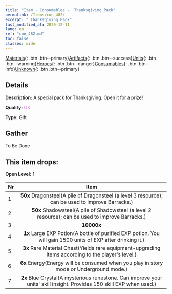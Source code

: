 ```yaml
---
title: "Item - Consumables -  Thanksgiving Pack"
permalink: /Items/con_482/
excerpt: " Thanksgiving Pack"
last_modified_at: 2020-12-11
lang: en
ref: "con_482.md"
toc: false
classes: wide
---
```

 [Materials](/Items/){: .btn .btn--primary}[Artifacts](/Items/Artifacts/){: .btn .btn--success}[Units](/Items/Units/){: .btn .btn--warning}[Heroes](/Items/Heroes/){: .btn .btn--danger}[Consumables](/Items/Consumables/){: .btn .btn--info}[Unknown](/Items/Unknown/){: .btn .btn--primary}

## Details
 **Description:** A special pack for Thanksgiving. Open it for a prize!

 **Quality:** <span style="color: #DA70D6">OK</span>

 **Type:** Gift

## Gather

  To Be Done

## This item drops:

 **Open Level:** 1

  | Nr |      Item    |
  |:---|:------------:|
  | 1 |  **50x** Dragonsteel(A pile of Dragonsteel (a level 3 resource); can be used to improve Barracks.) | 
  | 2 |  **50x** Shadowsteel(A pile of Shadowsteel (a level 2 resource); can be used to improve Barracks.) | 
  | 3 |  **10000x** <i class="fas fa-coins"/> | 
  | 4 |  **1x** Large EXP Potion(A bottle of purified EXP potion. You will gain 1500 units of EXP after drinking it.) | 
  | 5 |  **3x** Rare Material Chest(Yields rare equipment-upgrading items according to the player's level.) | 
  | 6 |  **6x** Energy(Energy will be consumed when you play in story mode or Underground mode.) | 
  | 7 |  **2x** Blue Crystal(A mysterious runestone. Can improve your units' skill insight. Provides 150 skill EXP when used.) | 
